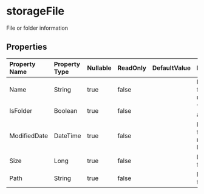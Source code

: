# **storageFile**

File or folder information 

## **Properties**

| Property Name | Property Type | Nullable |  ReadOnly | DefaultValue | Description | 
| :- | :- | :- |:- |  :- | :- |
|Name|String|true|false |  |File or folder name.|
|IsFolder|Boolean|true|false |  |True if it is a folder.|
|ModifiedDate|DateTime|true|false |  |File or folder last modified DateTime.|
|Size|Long|true|false |  |File or folder size.|
|Path|String|true|false |  |File or folder path.|

